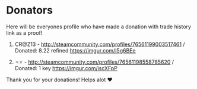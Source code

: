 # Donators

Here will be everyones profile who have made a donation with trade history link as a proof!

1. CR@Z13 - http://steamcommunity.com/profiles/76561199003517461 / Donated: 8.22 refined
https://imgur.com/I5g6BEe

2. ♃♆ - http://steamcommunity.com/profiles/76561198558785620 / Donated: 1 key
https://imgur.com/iscXFpP


Thank you for your donations! Helps alot :heart:
